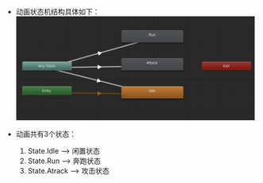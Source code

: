 - 动画状态机结构具体如下：  
![结构](./img/1.png)

- 动画共有3个状态：  
   1. State.Idle --> 闲置状态
   2. State.Run --> 奔跑状态
   3. State.Atrack --> 攻击状态

 